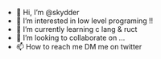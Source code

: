 - 👋 Hi, I’m @skydder
- 👀 I’m interested in low level programing !!
- 🌱 I’m currently learning c lang & ruct
- 💞️ I’m looking to collaborate on ...
- 📫 How to reach me DM me on twitter

<!---
skydder/skydder is a ✨ special ✨ repository because its `README.md` (this file) appears on your GitHub profile.
You can click the Preview link to take a look at your changes.
--->
